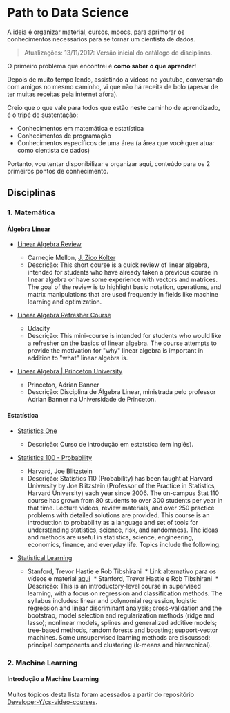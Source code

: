 # Path to Data Science
A ideia é organizar material, cursos, moocs, para aprimorar os conhecimentos necessários para se tornar um cientista de dados.

> Atualizações: 13/11/2017: Versão inicial do catálogo de disciplinas.

O primeiro problema que encontrei é **como saber o que aprender**!

Depois de muito tempo lendo, assistindo a vídeos no youtube, conversando com amigos no mesmo caminho, vi que não há receita de bolo
(apesar de ter muitas receitas pela internet afora).

Creio que o que vale para todos que estão neste caminho de aprendizado, é o tripé de sustentação:
* Conhecimentos em matemática e estatística
* Conhecimentos de programação
* Conhecimentos específicos de uma área (a área que você quer atuar como cientista de dados)

Portanto, vou tentar disponibilizar e organizar aqui, conteúdo para os 2 primeiros pontos de conhecimento.

## Disciplinas
### 1. Matemática
#### Álgebra Linear
* [Linear Algebra Review](http://www.cs.cmu.edu/~zkolter/course/linalg/outline.html)
  * Carnegie Mellon, [J. Zico Kolter](http://www.cs.cmu.edu/~zkolter)
  * Descrição: This short course is a quick review of linear algebra, intended for students who have already taken a previous course in linear algebra or have some experience with vectors and matrices. The goal of the review is to highlight basic notation, operations, and matrix manipulations that are used frequently in fields like machine learning and optimization.

* [Linear Algebra Refresher Course](https://br.udacity.com/course/linear-algebra-refresher-course--ud953)
  * Udacity
  * Descrição: This mini-course is intended for students who would like a refresher on the basics of linear algebra. The course attempts to provide the motivation for "why" linear algebra is important in addition to "what" linear algebra is.

* [Linear Algebra | Princeton University](https://www.youtube.com/playlist?list=PLGqzsq0erqU7w7ZrTZ-pWWk4-AOkiGEGp)
  * Princeton, Adrian Banner
  * Descrição: Disciplina de Álgebra Linear, ministrada pelo professor Adrian Banner na Universidade de Princeton.

#### Estatística

* [Statistics One](https://www.youtube.com/playlist?list=PLycnP7USbo1V3jlyjAzWUB201cLxPq4NP)
  * Descrição: Curso de introdução em estatstica (em inglês).
    
* [Statistics 100 - Probability](https://www.youtube.com/playlist?list=PL2SOU6wwxB0uwwH80KTQ6ht66KWxbzTIo)
  * Harvard, Joe Blitzstein
  * Descrição: Statistics 110 (Probability) has been taught at Harvard University by Joe Blitzstein (Professor of the Practice in Statistics, Harvard University) each year since 2006. The on-campus Stat 110 course has grown from 80 students to over 300 students per year in that time. Lecture videos, review materials, and over 250 practice problems with detailed solutions are provided. This course is an introduction to probability as a language and set of tools for understanding statistics, science, risk, and randomness. The ideas and methods are useful in statistics, science, engineering, economics, finance, and everyday life. Topics include the following.

* [Statistical Learning](https://lagunita.stanford.edu/courses/HumanitiesSciences/StatLearning/Winter2016/about)
  * Stanford, Trevor Hastie e Rob Tibshirani
  * Link alternativo para os vídeos e material [aqui](http://www.dataschool.io/15-hours-of-expert-machine-learning-videos/)
  * Stanford, Trevor Hastie e Rob Tibshirani
  * Descrição: This is an introductory-level course in supervised learning, with a focus on regression and classification methods. The syllabus includes: linear and polynomial regression, logistic regression and linear discriminant analysis; cross-validation and the bootstrap, model selection and regularization methods (ridge and lasso); nonlinear models, splines and generalized additive models; tree-based methods, random forests and boosting; support-vector machines. Some unsupervised learning methods are discussed: principal components and clustering (k-means and hierarchical).

### 2. Machine Learning

#### Introdução a Machine Learning


Muitos tópicos desta lista foram acessados a partir do repositório [Developer-Y/cs-video-courses](https://github.com/Developer-Y/cs-video-courses).
